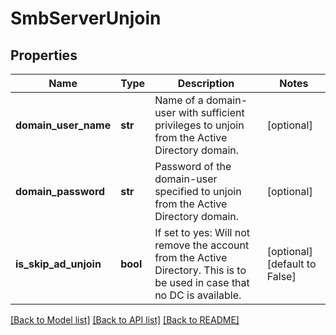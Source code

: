 # SmbServerUnjoin

## Properties
Name | Type | Description | Notes
------------ | ------------- | ------------- | -------------
**domain_user_name** | **str** | Name of a domain-user with sufficient privileges to unjoin from the Active Directory domain. | [optional] 
**domain_password** | **str** | Password of the domain-user specified to unjoin from the Active Directory domain. | [optional] 
**is_skip_ad_unjoin** | **bool** | If set to yes: Will not remove the account from the Active Directory. This is to be used in case that no DC is available. | [optional] [default to False]

[[Back to Model list]](../README.md#documentation-for-models) [[Back to API list]](../README.md#documentation-for-api-endpoints) [[Back to README]](../README.md)

